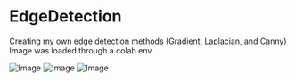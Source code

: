 # EdgeDetection
Creating my own edge detection methods (Gradient, Laplacian, and Canny)
Image was loaded through a colab env



![Image](https://github.com/user-attachments/assets/6699fc9c-78d8-4f57-88d2-4f4143d532c1)
![Image](https://github.com/user-attachments/assets/c55b132c-cb14-4ad1-ac32-795dbf83dda8)
![Image](https://github.com/user-attachments/assets/838b4f4c-0868-429f-acb0-670810b505e6)
